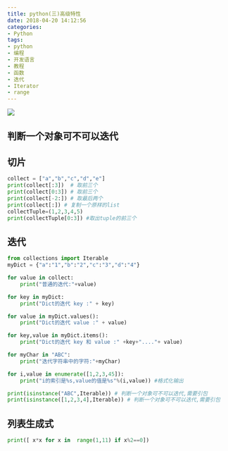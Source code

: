 ```yaml
---
title: python(三)高级特性
date: 2018-04-20 14:12:56
categories: 
- Python
tags: 
- python
- 编程
- 开发语言
- 教程
- 函数
- 迭代
- Iterator
- range
---
```

![](http://ociu0xfjm.bkt.clouddn.com/18-4-18/58245025.jpg)
<!-- more -->
## 判断一个对象可不可以迭代
## 切片
```python
collect = ["a","b","c","d","e"]
print(collect[:3])  # 取前三个
print(collect[0:3]) # 取前三个
print(collect[-2:]) # 取最后两个
print(collect[:]) # 复制一个原样的list
collectTuple=(1,2,3,4,5)
print(collectTuple[0:3]) #取出tuple的前三个
```

## 迭代
```python
from collections import Iterable
myDict = {"a":"1","b":"2","c":"3","d":"4"}

for value in collect:
    print("普通的迭代:"+value)

for key in myDict:
    print("Dict的迭代 key :" + key)

for value in myDict.values():
    print("Dict的迭代 value :" + value)

for key,value in myDict.items():
    print("Dict的迭代 key 和 value :" +key+"...."+ value)

for myChar in "ABC":
    print("迭代字符串中的字符:"+myChar)

for i,value in enumerate([1,2,3,45]):
    print("i的索引是%s,value的值是%s"%(i,value)) #格式化输出

print(isinstance("ABC",Iterable)) # 判断一个对象可不可以迭代,需要引包
print(isinstance([1,2,3,4],Iterable)) # 判断一个对象可不可以迭代,需要引包
```

## 列表生成式
```python
print([ x*x for x in  range(1,11) if x%2==0])
```




